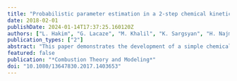 ```yaml
---
title: "Probabilistic parameter estimation in a 2-step chemical kinetics model for n-dodecane jet autoignition"
date: 2018-02-01
publishDate: 2024-01-14T17:37:25.160120Z
authors: ["L. Hakim", "G. Lacaze", "M. Khalil", "K. Sargsyan", "H. Najm", "J. Oefelein"]
publication_types: ["2"]
abstract: "This paper demonstrates the development of a simple chemical kinetics model designed for autoignition of n-dodecane in air using Bayesian inference with a model-error representation. The model error, i.e. intrinsic discrepancy from a high-fidelity benchmark model, is represented by allowing additional variability in selected parameters. Subsequently, we quantify predictive uncertainties in the results of autoignition simulations of homogeneous reactors at realistic diesel engine conditions. We demonstrate that these predictive error bars capture model error as well. The uncertainty propagation is performed using non-intrusive spectral projection that can also be used in principle with larger scale computations, such as large eddy simulation. While the present calibration is performed to match a skeletal mechanism, it can be done with equal success using experimental data only (e.g. shock-tube measurements). Since our method captures the error associated with structural model simplifications, we believe that the optimised model could then lead to better qualified predictions of autoignition delay time in high-fidelity large eddy simulations than the existing detailed mechanisms. This methodology provides a way to reduce the cost of reaction kinetics in simulations systematically, while quantifying the accuracy of predictions of important target quantities."
featured: false
publication: "*Combustion Theory and Modeling*"
doi: "10.1080/13647830.2017.1403653"
---
```


